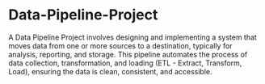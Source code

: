 # Data-Pipeline-Project

A Data Pipeline Project involves designing and implementing a system that moves data from one or more sources to a destination, typically for analysis, reporting, and storage. This pipeline automates the process of data collection, transformation, and loading (ETL - Extract, Transform, Load), ensuring the data is clean, consistent, and accessible. 
